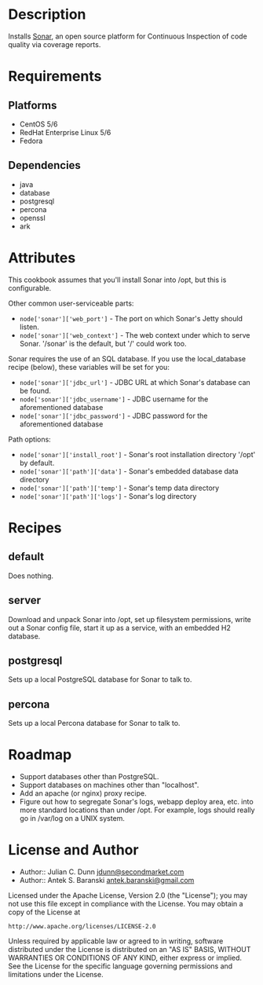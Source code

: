 Description
===========

Installs [Sonar](http://www.sonarsource.com/products/software/sonar/), an open source platform for Continuous Inspection of code quality via coverage reports.

Requirements
============

## Platforms

* CentOS 5/6
* RedHat Enterprise Linux 5/6
* Fedora

## Dependencies

* java
* database
* postgresql
* percona
* openssl
* ark

Attributes
==========

This cookbook assumes that you'll install Sonar into /opt, but this is configurable.

Other common user-serviceable parts:

* `node['sonar']['web_port']` - The port on which Sonar's Jetty should listen.
* `node['sonar']['web_context']` - The web context under which to serve Sonar. '/sonar' is the default, but '/' could work too.

Sonar requires the use of an SQL database. If you use the local_database recipe (below),
these variables will be set for you:

* `node['sonar']['jdbc_url']` - JDBC URL at which Sonar's database can be found.
* `node['sonar']['jdbc_username']` - JDBC username for the aforementioned database
* `node['sonar']['jdbc_password']` - JDBC password for the aforementioned database

Path options:
* `node['sonar']['install_root']` - Sonar's root installation directory '/opt' by default.
* `node['sonar']['path']['data']` - Sonar's embedded database data directory
* `node['sonar']['path']['temp']` - Sonar's temp data directory
* `node['sonar']['path']['logs']` - Sonar's log directory

Recipes
=======

## default

Does nothing.

## server

Download and unpack Sonar into /opt, set up filesystem permissions, write out a Sonar config file,
start it up as a service, with an embedded H2 database.

## postgresql

Sets up a local PostgreSQL database for Sonar to talk to.

## percona

Sets up a local Percona database for Sonar to talk to.


Roadmap
=======

* Support databases other than PostgreSQL.
* Support databases on machines other than "localhost".
* Add an apache (or nginx) proxy recipe.
* Figure out how to segregate Sonar's logs, webapp deploy area, etc. into more standard locations than under /opt. For example, logs should really go in /var/log on a UNIX system.

License and Author
==================

- Author:: Julian C. Dunn <jdunn@secondmarket.com>
- Author:: Antek S. Baranski <antek.baranski@gmail.com>

Licensed under the Apache License, Version 2.0 (the "License");
you may not use this file except in compliance with the License.
You may obtain a copy of the License at

    http://www.apache.org/licenses/LICENSE-2.0

Unless required by applicable law or agreed to in writing, software
distributed under the License is distributed on an "AS IS" BASIS,
WITHOUT WARRANTIES OR CONDITIONS OF ANY KIND, either express or implied.
See the License for the specific language governing permissions and
limitations under the License.
